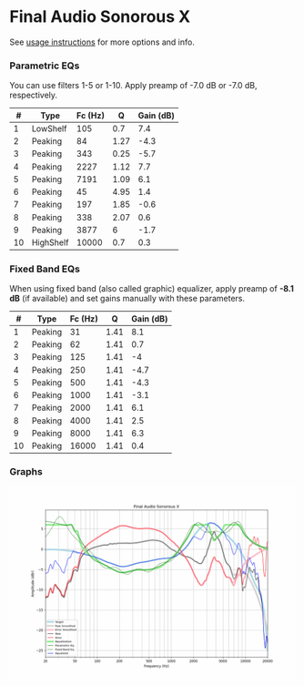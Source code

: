 # Final Audio Sonorous X
See [usage instructions](https://github.com/jaakkopasanen/AutoEq#usage) for more options and info.

### Parametric EQs
You can use filters 1-5 or 1-10. Apply preamp of -7.0 dB or -7.0 dB, respectively.

|   # | Type      |   Fc (Hz) |    Q |   Gain (dB) |
|-----|-----------|-----------|------|-------------|
|   1 | LowShelf  |       105 | 0.7  |         7.4 |
|   2 | Peaking   |        84 | 1.27 |        -4.3 |
|   3 | Peaking   |       343 | 0.25 |        -5.7 |
|   4 | Peaking   |      2227 | 1.12 |         7.7 |
|   5 | Peaking   |      7191 | 1.09 |         6.1 |
|   6 | Peaking   |        45 | 4.95 |         1.4 |
|   7 | Peaking   |       197 | 1.85 |        -0.6 |
|   8 | Peaking   |       338 | 2.07 |         0.6 |
|   9 | Peaking   |      3877 | 6    |        -1.7 |
|  10 | HighShelf |     10000 | 0.7  |         0.3 |

### Fixed Band EQs
When using fixed band (also called graphic) equalizer, apply preamp of **-8.1 dB** (if available) and set gains manually with these parameters.

|   # | Type    |   Fc (Hz) |    Q |   Gain (dB) |
|-----|---------|-----------|------|-------------|
|   1 | Peaking |        31 | 1.41 |         8.1 |
|   2 | Peaking |        62 | 1.41 |         0.7 |
|   3 | Peaking |       125 | 1.41 |        -4   |
|   4 | Peaking |       250 | 1.41 |        -4.7 |
|   5 | Peaking |       500 | 1.41 |        -4.3 |
|   6 | Peaking |      1000 | 1.41 |        -3.1 |
|   7 | Peaking |      2000 | 1.41 |         6.1 |
|   8 | Peaking |      4000 | 1.41 |         2.5 |
|   9 | Peaking |      8000 | 1.41 |         6.3 |
|  10 | Peaking |     16000 | 1.41 |         0.4 |

### Graphs
![](./Final%20Audio%20Sonorous%20X.png)
